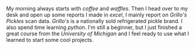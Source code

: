 My morning always starts with *coffee* and *waffles*.  Then I head over to my desk and open up some reports I made in *excel*, I mainly report on *Grillo's Pickles* scan data. *Grillo's* is a nationally sold refrigerated pickle brand. I also spend time learning *python*. I'm still a beginner, but I just finished a great course from the _University of Michigan_ and I feel ready to use what I learned to start some cool projects.
